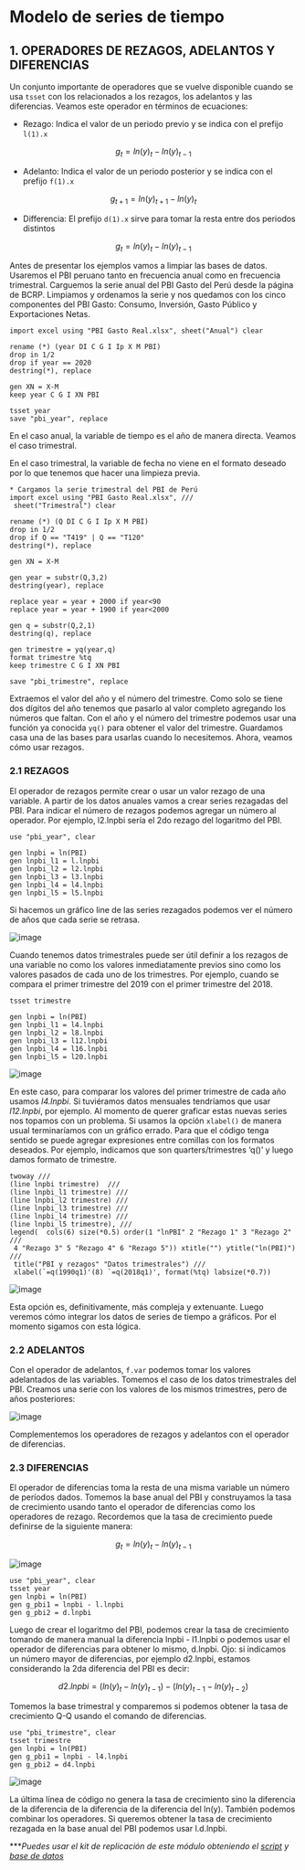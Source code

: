 # Modelo de series de tiempo

## 1.  OPERADORES DE REZAGOS, ADELANTOS Y DIFERENCIAS


Un conjunto importante de operadores que se vuelve disponible cuando se usa `tsset` con los relacionados a los rezagos, los adelantos y las diferencias. Veamos este operador en términos de ecuaciones:

- Rezago: Indica el valor de un periodo previo y se indica con el prefijo `l(1).x`

$$g_t=ln(y)_t - ln(y)_{t-1}$$

- Adelanto: Indica el valor de un periodo posterior y se indica con el prefijo `f(1).x`

$$g_{t+1}=ln(y)_{t+1} - ln(y)_{t}$$

- Differencia: El prefijo `d(1).x` sirve para tomar la resta entre dos periodos distintos

$$g_t=ln(y)_t - ln(y)_{t-1}$$

Antes de presentar los ejemplos vamos a limpiar las bases de datos. Usaremos el PBI peruano tanto en frecuencia anual como en frecuencia trimestral.
Carguemos la serie anual del PBI Gasto del Perú desde la página de BCRP. Limpiamos y ordenamos la serie y nos quedamos con los cinco componentes del PBI Gasto: Consumo, Inversión, Gasto Público y Exportaciones Netas. 

```
import excel using "PBI Gasto Real.xlsx", sheet("Anual") clear

rename (*) (year DI C G I Ip X M PBI)
drop in 1/2
drop if year == 2020
destring(*), replace

gen XN = X-M
keep year C G I XN PBI

tsset year
save "pbi_year", replace
```

En el caso anual, la variable de tiempo es el año de manera directa. Veamos el caso trimestral.

En el caso trimestral, la variable de fecha no viene en el formato deseado por lo que tenemos que hacer una limpieza previa. 

```
* Cargamos la serie trimestral del PBI de Perú
import excel using "PBI Gasto Real.xlsx", ///
 sheet("Trimestral") clear

rename (*) (Q DI C G I Ip X M PBI)
drop in 1/2
drop if Q == "T419" | Q == "T120"
destring(*), replace

gen XN = X-M

gen year = substr(Q,3,2)
destring(year), replace

replace year = year + 2000 if year<90
replace year = year + 1900 if year<2000

gen q = substr(Q,2,1)
destring(q), replace

gen trimestre = yq(year,q)
format trimestre %tq
keep trimestre C G I XN PBI

save "pbi_trimestre", replace
```

Extraemos el valor del año y el número del trimestre. Como solo se tiene dos dígitos del año tenemos que pasarlo al valor completo agregando los números que faltan. Con el año y el número del trimestre podemos usar una función ya conocida `yq()` para obtener el valor del trimestre. Guardamos casa una de las bases para usarlas cuando lo necesitemos. Ahora, veamos cómo usar rezagos.

### 2.1 REZAGOS

El operador de rezagos permite crear o usar un valor rezago de una variable. A partir de los datos anuales vamos a crear series rezagadas del PBI. Para indicar el número de rezagos podemos agregar un número al operador. Por ejemplo, l2.lnpbi sería el 2do rezago del logaritmo del PBI.

```
use "pbi_year", clear

gen lnpbi = ln(PBI)
gen lnpbi_l1 = l.lnpbi
gen lnpbi_l2 = l2.lnpbi
gen lnpbi_l3 = l3.lnpbi
gen lnpbi_l4 = l4.lnpbi
gen lnpbi_l5 = l5.lnpbi
```

Si hacemos un gráfico line de las series rezagados podemos ver el número de años que cada serie se retrasa.

![image](https://user-images.githubusercontent.com/106888200/224374997-2196b0cb-9379-415d-9b52-2da65abad033.png)


Cuando tenemos datos trimestrales puede ser útil definir a los rezagos de una variable no como los valores inmediatamente previos sino como los valores pasados de cada uno de los trimestres. Por ejemplo, cuando se compara el primer trimestre del 2019 con el primer trimestre del 2018.

```
tsset trimestre

gen lnpbi = ln(PBI)
gen lnpbi_l1 = l4.lnpbi
gen lnpbi_l2 = l8.lnpbi
gen lnpbi_l3 = l12.lnpbi
gen lnpbi_l4 = l16.lnpbi
gen lnpbi_l5 = l20.lnpbi
```

![image](https://user-images.githubusercontent.com/106888200/224375132-4d57f9b9-2597-4d1b-9b00-d1ccc206279e.png)

En este caso, para comparar los valores del primer trimestre de cada año usamos _l4.lnpbi_. Si tuviéramos datos mensuales tendríamos que usar _l12.lnpbi_, por ejemplo.
Al momento de querer graficar estas nuevas series nos topamos con un problema. Si usamos la opción `xlabel()` de manera usual terminaríamos con un gráfico errado. Para que el código tenga sentido se puede agregar expresiones entre comillas con los formatos deseados. Por ejemplo, indicamos que son quarters/trimestres ‘q()’ y luego damos formato de trimestre. 

```
twoway ///
(line lnpbi trimestre)  ///
(line lnpbi_l1 trimestre) ///
(line lnpbi_l2 trimestre) ///
(line lnpbi_l3 trimestre) ///
(line lnpbi_l4 trimestre) ///
(line lnpbi_l5 trimestre), ///
legend(  cols(6) size(*0.5) order(1 "lnPBI" 2 "Rezago 1" 3 "Rezago 2" ///
 4 "Rezago 3" 5 "Rezago 4" 6 "Rezago 5")) xtitle("") ytitle("ln(PBI)") ///
 title("PBI y rezagos" "Datos trimestrales") ///
 xlabel(`=q(1990q1)'(8) `=q(2018q1)', format(%tq) labsize(*0.7))
```

![image](https://user-images.githubusercontent.com/106888200/224383578-16032776-3fbb-4e70-bda6-8f437a6a3419.png)

Esta opción es, definitivamente, más compleja y extenuante. Luego veremos cómo integrar los datos de series de tiempo a gráficos. Por el momento sigamos con esta lógica.

### 2.2 ADELANTOS

Con el operador de adelantos, `f.var` podemos tomar los valores adelantados de las variables. Tomemos el caso de los datos trimestrales del PBI. Creamos una serie con los valores de los mismos trimestres, pero de años posteriores: 

![image](https://user-images.githubusercontent.com/106888200/224375289-8cc4c8d8-bce7-47d8-92e2-81919f0b9572.png)

Complementemos los operadores de rezagos y adelantos con el operador de diferencias.

### 2.3 DIFERENCIAS

El operador de diferencias toma la resta de una misma variable un número de períodos dados. Tomemos la base anual del PBI y construyamos la tasa de crecimiento usando tanto el operador de diferencias como los operadores de rezago. Recordemos que la tasa de crecimiento puede definirse de la siguiente manera:

$$g_t=ln(y)_t - ln(y)_{t-1}$$

![image](https://user-images.githubusercontent.com/106888200/224375405-810b37ba-deec-4a8f-8613-7ead22b3ec38.png)


```
use "pbi_year", clear
tsset year
gen lnpbi = ln(PBI)
gen g_pbi1 = lnpbi - l.lnpbi
gen g_pbi2 = d.lnpbi
```

Luego de crear el logaritmo del PBI, podemos crear la tasa de crecimiento tomando de manera manual la diferencia lnpbi - l1.lnpbi o podemos usar el operador de diferencias para obtener lo mismo, d.lnpbi. Ojo: si indicamos un número mayor de diferencias, por ejemplo d2.lnpbi, estamos considerando la 2da diferencia del PBI es decir:

$$d2.lnpbi =(ln(y)_t - ln(y)_{t-1}) - (ln(y)_{t-1} - ln(y)_{t-2})$$

Tomemos la base trimestral y comparemos si podemos obtener la tasa de crecimiento Q-Q usando el comando de diferencias.

```
use "pbi_trimestre", clear
tsset trimestre
gen lnpbi = ln(PBI)
gen g_pbi1 = lnpbi - l4.lnpbi
gen g_pbi2 = d4.lnpbi
```

![image](https://user-images.githubusercontent.com/106888200/224375603-7e83af9a-50f4-40d8-8d22-253a98eb547f.png)

La última línea de código no genera la tasa de crecimiento sino la diferencia de la diferencia de la diferencia de la diferencia del ln(y). También podemos combinar los operadores. Si queremos obtener la tasa de crecimiento rezagada en la base anual del PBI podemos usar l.d.lnpbi.


****Puedes usar el kit de replicación de este módulo obteniendo el [script](https://github.com/EconPUCP/Stata/blob/main/_An%C3%A1lisis/Scripts/Serie%20de%20tiempo/2_rezagos_adelantos_diferencias.do "script") y [base de datos](https://github.com/EconPUCP/Stata/tree/main/_An%C3%A1lisis/Data "base de datos")*
